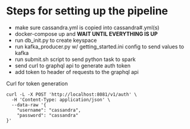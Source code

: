 # Steps for setting up the pipeline
- make sure cassandra.yml is copied into cassandra#.yml(s)
- docker-compose up and __WAIT UNTIL EVERYTHING IS UP__
- run db_init.py to create keyspace 
- run kafka_producer.py w/ getting_started.ini config to send values to kafka
- run submit.sh script to send python task to spark
- send curl to graphql api to generate auth token
- add token to header of requests to the graphql api


Curl for token generation
```
curl -L -X POST 'http://localhost:8081/v1/auth' \
  -H 'Content-Type: application/json' \
  --data-raw '{
    "username": "cassandra",
    "password": "cassandra"
}'
```